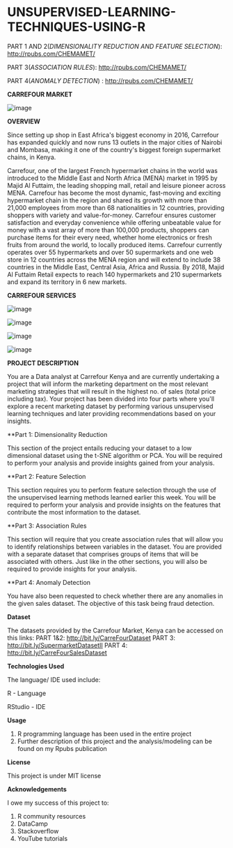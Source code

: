 # UNSUPERVISED-LEARNING-TECHNIQUES-USING-R

PART 1 AND 2(*DIMENSIONALITY REDUCTION AND FEATURE SELECTION*): http://rpubs.com/CHEMAMET/

PART 3(*ASSOCIATION RULES*): http://rpubs.com/CHEMAMET/

PART 4(*ANOMALY DETECTION*) : http://rpubs.com/CHEMAMET/


**CARREFOUR MARKET**

![image](https://user-images.githubusercontent.com/98380046/173290526-397842cd-2b3d-4f43-b99b-16cb61702109.png)



**OVERVIEW**

Since setting up shop in East Africa's biggest economy in 2016, Carrefour has expanded quickly and now runs 13 outlets in the major cities of Nairobi and Mombasa, making it one of the country's biggest foreign supermarket chains, in Kenya.

Carrefour, one of the largest French hypermarket chains in the world was introduced to the Middle East and North Africa (MENA) market in 1995 by Majid Al Futtaim, the leading shopping mall, retail and leisure pioneer across MENA. Carrefour has become the most dynamic, fast-moving and exciting hypermarket chain in the region and shared its growth with more than 21,000 employees from more than 68 nationalities in 12 countries, providing shoppers with variety and value-for-money. Carrefour ensures customer satisfaction and everyday convenience while offering unbeatable value for money with a vast array of more than 100,000 products, shoppers can purchase items for their every need, whether home electronics or fresh fruits from around the world, to locally produced items. Carrefour currently operates over 55 hypermarkets and over 50 supermarkets and one web store in 12 countries across the MENA region and will extend to include 38 countries in the Middle East, Central Asia, Africa and Russia. By 2018, Majid Al Futtaim Retail expects to reach 140 hypermarkets and 210 supermarkets and expand its territory in 6 new markets.


**CARREFOUR SERVICES**

![image](https://user-images.githubusercontent.com/98380046/173289933-ea753e8b-14f2-4e63-8326-19e7c37f7d84.png)


![image](https://user-images.githubusercontent.com/98380046/173290141-2e7689b3-e705-4486-8e91-e5bd7ec16424.png)


![image](https://user-images.githubusercontent.com/98380046/173290174-d2de2dab-3aca-4443-b223-8d30db72888d.png)


![image](https://user-images.githubusercontent.com/98380046/173290196-47e3b106-a0e7-4f08-9b8d-55fae01beab8.png)



**PROJECT DESCRIPTION**

You are a Data analyst at Carrefour Kenya and are currently undertaking a project that will inform the marketing department on the most relevant marketing strategies that will result in the highest no. of sales (total price including tax). Your project has been divided into four parts where you'll explore a recent marketing dataset by performing various unsupervised learning techniques and later providing recommendations based on your insights.

**Part 1: Dimensionality Reduction

This section of the project entails reducing your dataset to a low dimensional dataset using the t-SNE algorithm or PCA. You will be required to perform your analysis and provide insights gained from your analysis.

**Part 2: Feature Selection

This section requires you to perform feature selection through the use of the unsupervised learning methods learned earlier this week. You will be required to perform your analysis and provide insights on the features that contribute the most information to the dataset.

**Part 3: Association Rules

This section will require that you create association rules that will allow you to identify relationships between variables in the dataset. You are provided with a separate dataset that comprises groups of items that will be associated with others. Just like in the other sections, you will also be required to provide insights for your analysis.

**Part 4: Anomaly Detection

You have also been requested to check whether there are any anomalies in the given sales dataset. The objective of this task being fraud detection.


**Dataset**

The datasets provided by the Carrefour Market, Kenya can be accessed on this links:
PART 1&2: http://bit.ly/CarreFourDataset
PART 3: http://bit.ly/SupermarketDatasetII
PART 4: http://bit.ly/CarreFourSalesDataset


**Technologies Used**

The language/ IDE used include:

R - Language

RStudio - IDE

**Usage**

1. R programming language has been used in the entire project
2. Further description of this project and the analysis/modeling can be found on my Rpubs publication

**License**

This project is under MIT license

**Acknowledgements**

I owe my success of this project to:
1. R community resources
2. DataCamp
3. Stackoverflow
4. YouTube tutorials
